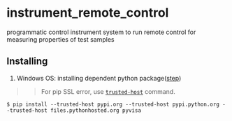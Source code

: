 # instrument_remote_control
programmatic control instrument system to run remote control for measuring properties of test samples
## Installing
1. Windows OS: installing dependent python package([step](https://www.lockinc.com.tw/files/%E6%8A%80%E8%A1%93%E7%B0%A1%E4%BB%8B%E3%80%8A%E7%A4%BA%E6%B3%A2%E5%99%A8%E8%87%AA%E5%8B%95%E5%8C%96%E5%92%8C%20Python%20%E5%85%A5%E9%96%80%E3%80%8B_%E4%B8%AD%E6%96%87%E7%89%88_.pdf))
>> For pip SSL error, use [`trusted-host`](https://stackoverflow.com/questions/25981703/pip-install-fails-with-connection-error-ssl-certificate-verify-failed-certi) command.
```
$ pip install --trusted-host pypi.org --trusted-host pypi.python.org --trusted-host files.pythonhosted.org pyvisa
```
